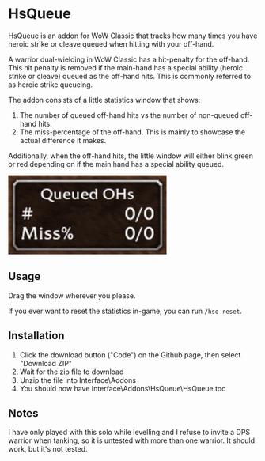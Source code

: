 # HsQueue

HsQueue is an addon for WoW Classic that tracks how many times you
have heroic strike or cleave queued when hitting with your off-hand.

A warrior dual-wielding in WoW Classic has a hit-penalty for the
off-hand. This hit penalty is removed if the main-hand has a special
ability (heroic strike or cleave) queued as the off-hand hits. This is
commonly referred to as heroic strike queueing.

The addon consists of a little statistics window that shows:
1. The number of queued off-hand hits vs the number of non-queued off-hand hits.
2. The miss-percentage of the off-hand. This is mainly to showcase the
   actual difference it makes.

Additionally, when the off-hand hits, the little window will either
blink green or red depending on if the main hand has a special ability
queued.

![addon](./addon.gif)

## Usage

Drag the window wherever you please.

If you ever want to reset the statistics in-game, you can run `/hsq reset`.

## Installation
1. Click the download button ("Code") on the Github page, then select
   "Download ZIP"
2. Wait for the zip file to download
3. Unzip the file into Interface\Addons
4. You should now have Interface\Addons\HsQueue\HsQueue.toc

## Notes

I have only played with this solo while levelling and I refuse to
invite a DPS warrior when tanking, so it is untested with more than
one warrior. It should work, but it's not tested.
